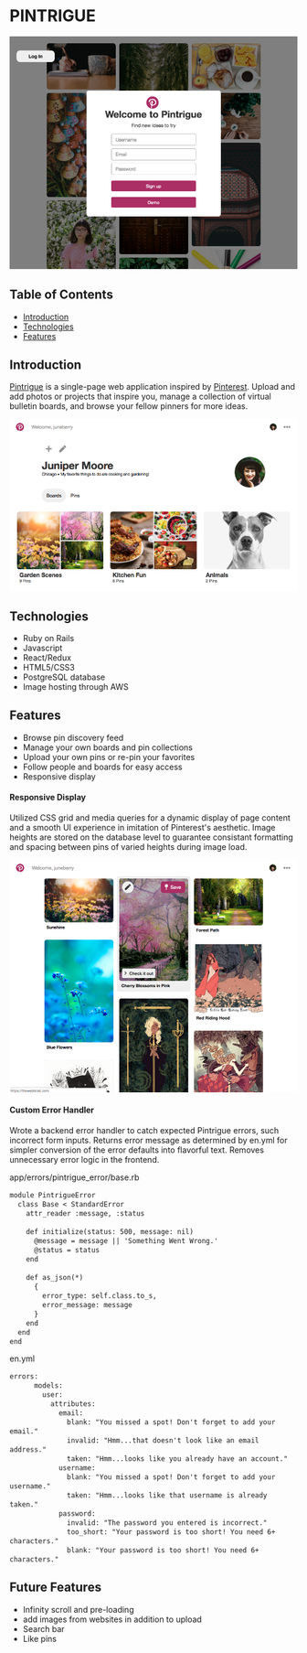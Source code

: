 # PINTRIGUE

[![Login](https://github.com/EbokianLady/pintrigue/blob/master/app/assets/images/readme_images/sign_in.jpg)](https://pintrigue.herokuapp.com/#/)

## Table of Contents

* [Introduction](#introduction)
* [Technologies](#technologies)
* [Features](#features)

<a id="introduction"></a>
## Introduction

[Pintrigue](https://pintrigue.herokuapp.com/#/) is a single-page web application inspired by [Pinterest](https://www.pinterest.com/). Upload and add photos or projects that inspire you, manage a collection of virtual bulletin boards, and browse your fellow pinners for more ideas.

![Board](https://github.com/EbokianLady/pintrigue/blob/master/app/assets/images/readme_images/user_boards.jpg)

<a id="technologies"></a>
## Technologies

* Ruby on Rails
* Javascript
* React/Redux
* HTML5/CSS3
* PostgreSQL database
* Image hosting through AWS

<a id="features"></a>
## Features
* Browse pin discovery feed
* Manage your own boards and pin collections
* Upload your own pins or re-pin your favorites
* Follow people and boards for easy access
* Responsive display

#### Responsive Display

Utilized CSS grid and media queries for a dynamic display of page content and a smooth UI experience in imitation of Pinterest's aesthetic. Image heights are stored on the database level to guarantee consistant formatting and spacing between pins of varied heights during image load. 

![Masonry](https://github.com/EbokianLady/pintrigue/blob/master/app/assets/images/readme_images/discovery.jpg)

#### Custom Error Handler

Wrote a backend error handler to catch expected Pintrigue errors, such incorrect form inputs. Returns error message as determined by en.yml for simpler conversion of the error defaults into flavorful text. Removes unnecessary error logic in the frontend.

app/errors/pintrigue_error/base.rb

~~~~
module PintrigueError
  class Base < StandardError
    attr_reader :message, :status

    def initialize(status: 500, message: nil)
      @message = message || 'Something Went Wrong.'
      @status = status
    end

    def as_json(*)
      {
        error_type: self.class.to_s,
        error_message: message
      }
    end
  end
end
~~~~

en.yml
~~~~
errors:
      models:
        user:
          attributes:
            email:
              blank: "You missed a spot! Don't forget to add your email."
              invalid: "Hmm...that doesn't look like an email address."
              taken: "Hmm...looks like you already have an account."
            username:
              blank: "You missed a spot! Don't forget to add your username."
              taken: "Hmm...looks like that username is already taken."
            password:
              invalid: "The password you entered is incorrect."
              too_short: "Your password is too short! You need 6+ characters."
              blank: "Your password is too short! You need 6+ characters."             
~~~~

## Future Features
* Infinity scroll and pre-loading
* add images from websites in addition to upload
* Search bar
* Like pins

